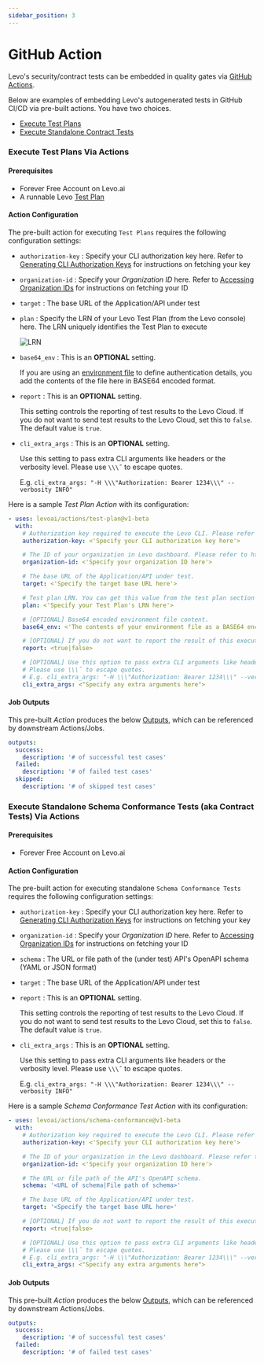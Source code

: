 ```yaml
---
sidebar_position: 3
---
```


# GitHub Action
Levo's security/contract tests can be embedded in quality gates via [GitHub Actions](https://docs.github.com/en/actions).

Below are examples of embedding Levo's autogenerated tests in GitHub CI/CD via pre-built actions. You have two choices.
- [Execute Test Plans](#execute-test-plans-via-actions)
- [Execute Standalone Contract Tests](#execute-standalone-schema-conformance-tests-aka-contract-tests-via-actions)


### Execute Test Plans Via Actions

#### Prerequisites
- Forever Free Account on Levo.ai
- A runnable Levo [Test Plan](/guides/security-testing/concepts/test-plans)

#### Action Configuration

The pre-built action for executing `Test Plans` requires the following configuration settings:

- `authorization-key` : Specify your CLI authorization key here. Refer to [Generating CLI Authorization Keys](/integrations/common-tasks.md#generating-cli-authorization-keys) for instructions on fetching your key

- `organization-id` : Specify your *Organization ID* here. Refer to [Accessing Organization IDs](/integrations/common-tasks.md#accessing-organization-ids) for instructions on fetching your ID

- `target` : The base URL of the Application/API under test

- `plan` : Specify the LRN of your Levo Test Plan (from the Levo console) here. The LRN uniquely identifies the Test Plan to execute

  ![LRN](../assets/test-plan-lrn.png)

- `base64_env` : This is an **OPTIONAL** setting.

  If you are using an [environment file](/guides/security-testing/test-your-app/test-app-security/data-driven/configure-env-yml) to define authentication details, you add the contents of the file here in BASE64 encoded format.

- `report` : This is an **OPTIONAL** setting.

  This setting controls the reporting of test results to the Levo Cloud. If you do not want to send test results to the Levo Cloud, set this to `false`. The default value is `true`.

- `cli_extra_args` : This is an **OPTIONAL** setting.

  Use this setting to pass extra CLI arguments like headers or the verbosity level. Please use `\\\˝` to escape quotes.

  E.g. `cli_extra_args: "-H \\\"Authorization: Bearer 1234\\\" --verbosity INFO"`

Here is a sample *Test Plan Action* with its configuration:

```YAML
- uses: levoai/actions/test-plan@v1-beta
  with:
    # Authorization key required to execute the Levo CLI. Please refer to https://app.levo.ai/settings/keys to get your authorization key.
    authorization-key: <'Specify your CLI authorization key here'>

    # The ID of your organization in Levo dashboard. Please refer to https://app.levo.ai/settings/organization to get your organization id.
    organization-id: <'Specify your organization ID here'>

    # The base URL of the Application/API under test.
    target: <'Specify the target base URL here'>

    # Test plan LRN. You can get this value from the test plan section in the Levo SaaS console.
    plan: <'Specify your Test Plan's LRN here'>

    # [OPTIONAL] Base64 encoded environment file content.
    base64_env: <'The contents of your environment file as a BASE64 encoded string here'>

    # [OPTIONAL] If you do not want to report the result of this execution to the Levo cloud, set this value to false. Default: true.
    report: <true|false>

    # [OPTIONAL] Use this option to pass extra CLI arguments like headers or verbosity.
    # Please use \\\˝ to escape quotes.
    # E.g. cli_extra_args: "-H \\\"Authorization: Bearer 1234\\\" --verbosity INFO"
    cli_extra_args: <"Specify any extra arguments here">
```

#### Job Outputs
This pre-built *Action* produces the below [Outputs](https://docs.github.com/en/actions/using-jobs/defining-outputs-for-jobs), which can be referenced by downstream Actions/Jobs.

```YAML
outputs:
  success:
    description: '# of successful test cases'
  failed:
    description: '# of failed test cases'
  skipped:
    description: '# of skipped test cases'
```


### Execute Standalone Schema Conformance Tests (aka Contract Tests) Via Actions

#### Prerequisites
- Forever Free Account on Levo.ai

#### Action Configuration

The pre-built action for executing standalone `Schema Conformance Tests` requires the following configuration settings:

- `authorization-key` : Specify your CLI authorization key here. Refer to [Generating CLI Authorization Keys](/integrations/common-tasks.md#generating-cli-authorization-keys) for instructions on fetching your key

- `organization-id` : Specify your *Organization ID* here. Refer to [Accessing Organization IDs](/integrations/common-tasks.md#accessing-organization-ids) for instructions on fetching your ID

- `schema` : The URL or file path of the (under test) API's OpenAPI schema (YAML or JSON format)

- `target` : The base URL of the Application/API under test

- `report` : This is an **OPTIONAL** setting.

  This setting controls the reporting of test results to the Levo Cloud. If you do not want to send test results to the Levo Cloud, set this to `false`. The default value is `true`.

- `cli_extra_args` : This is an **OPTIONAL** setting.

  Use this setting to pass extra CLI arguments like headers or the verbosity level. Please use `\\\˝` to escape quotes.

  E.g. `cli_extra_args: "-H \\\"Authorization: Bearer 1234\\\" --verbosity INFO"`

Here is a sample *Schema Conformance Test Action* with its configuration:

```YAML
- uses: levoai/actions/schema-conformance@v1-beta
  with:
    # Authorization key required to execute the Levo CLI. Please refer to https://app.levo.ai/settings/keys to get your authorization key.
    authorization-key: <'Specify your CLI authorization key here'>

    # The ID of your organization in the Levo dashboard. Please refer to https://app.levo.ai/settings/organization to get your organization id.
    organization-id: <'Specify your organization ID here'>

    # The URL or file path of the API's OpenAPI schema.
    schema: '<URL of schema|File path of schema>'

    # The base URL of the Application/API under test.
    target: '<Specify the target base URL here>'

    # [OPTIONAL] If you do not want to report the result of this execution to the Levo cloud, set this value to false. Default: true.
    report: <true|false>

    # [OPTIONAL] Use this option to pass extra CLI arguments like headers or verbosity.
    # Please use \\\˝ to escape quotes.
    # E.g. cli_extra_args: "-H \\\"Authorization: Bearer 1234\\\" --verbosity INFO"
    cli_extra_args: <"Specify any extra arguments here">
```

#### Job Outputs
This pre-built *Action* produces the below [Outputs](https://docs.github.com/en/actions/using-jobs/defining-outputs-for-jobs), which can be referenced by downstream Actions/Jobs.

```YAML
outputs:
  success:
    description: '# of successful test cases'
  failed:
    description: '# of failed test cases'
```
